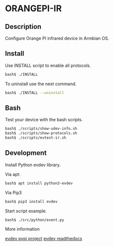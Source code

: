 
# ORANGEPI-IR

## Description

Configure Orange PI infrared device in Armbian OS.

## Install

Use INSTALL script to enable all protocols.

```bash
bash$ ./INSTALL
```

To uninstall use the next command.

```bash
bash$ ./INSTALL --uninstall
```

## Bash

Test your device with the bash scripts.

```bash
bash$ ./scripts/show-udev-info.sh
bash$ ./scripts/show-protocols.sh 
bash$ ./scripts/evtest-ir.sh  
```

## Development

Install Python evdev library.

Via apt:

```bash
bash$ apt install python3-evdev
```

Via Pip3

```bash
bash$ pip3 install evdev
```

Start script example.

```bash
bash$ ./src/python/event.py
```

More information

[evdev pypi project](https://pypi.org/project/evdev/)
[evdev readthedocs](https://python-evdev.readthedocs.io/en/latest/index.html)

